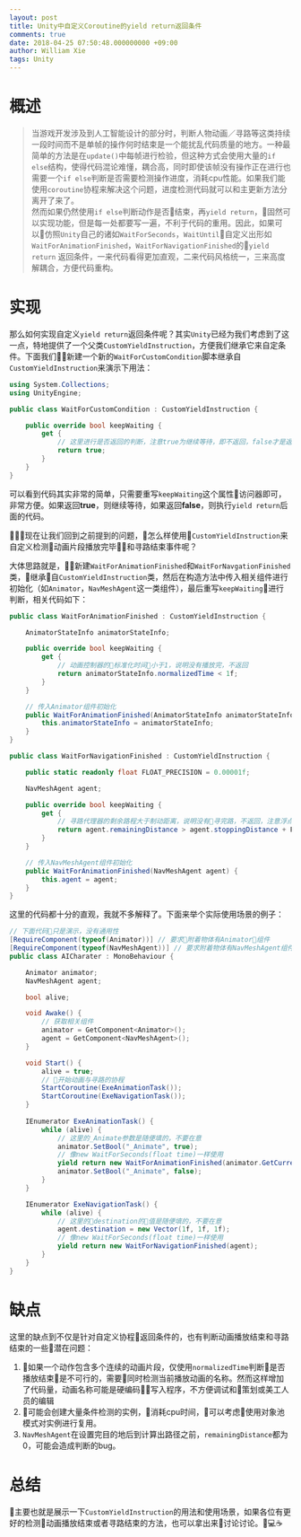 ```yaml
---
layout: post
title: Unity中自定义Coroutine的yield return返回条件
comments: true
date: 2018-04-25 07:50:48.000000000 +09:00
author: William Xie
tags: Unity
---
```

# 概述
>当游戏开发涉及到人工智能设计的部分时，判断人物动画／寻路等这类持续一段时间而不是单帧的操作何时结束是一个能扰乱代码质量的地方。一种最简单的方法是在`update()`中每帧进行检验，但这种方式会使用大量的`if else`结构，使得代码混论难懂，耦合高，同时即使该帧没有操作正在进行也需要一个`if else`判断是否需要检测操作进度，消耗cpu性能。如果我们能使用`coroutine`协程来解决这个问题，进度检测代码就可以和主更新方法分离开了来了。\
>然而如果仍然使用`if else`判断动作是否结束，再`yield return`，固然可以实现功能，但是每一处都要写一遍，不利于代码的重用。因此，如果可以仿照`Unity`自己的诸如`WaitForSeconds`，`WaitUntil`自定义出形如`WaitForAnimationFinished`，`WaitForNavigationFinished`的`yield return` 返回条件，一来代码看得更加直观，二来代码风格统一，三来高度解耦合，方便代码重构。

# 实现
那么如何实现自定义`yield return`返回条件呢？其实`Unity`已经为我们考虑到了这一点，特地提供了一个父类`CustomYieldInstruction`，方便我们继承它来自定条件。下面我们新建一个新的`WaitForCustomCondition`脚本继承自`CustomYieldInstruction`来演示下用法：

```csharp
using System.Collections;
using UnityEngine;

public class WaitForCustomCondition : CustomYieldInstruction {

	public override bool keepWaiting {
		get {
            // 这里进行是否返回的判断，注意true为继续等待，即不返回，false才是返回
			return true;
		}
	}
}
```

可以看到代码其实非常的简单，只需要重写`keepWaiting`这个属性访问器即可，非常方便。如果返回**true**，则继续等待，如果返回**false**，则执行`yield return`后面的代码。

现在让我们回到之前提到的问题，怎么样使用`CustomYieldInstruction`来自定义检测动画片段播放完毕和寻路结束事件呢？

大体思路就是，新建`WaitForAnimationFinished`和`WaitForNavgationFinished`类，继承自`CustomYieldInstruction`类，然后在构造方法中传入相关组件进行初始化（如`Animator`，`NavMeshAgent`这一类组件），最后重写`keepWaiting`进行判断，相关代码如下：

```csharp
public class WaitForAnimationFinished : CustomYieldInstruction {

	AnimatorStateInfo animatorStateInfo;

	public override bool keepWaiting {
		get {
			// 动画控制器的标准化时间小于1，说明没有播放完，不返回
			return animatorStateInfo.normalizedTime < 1f;
		}
	}

	// 传入Animator组件初始化
	public WaitForAnimationFinished(AnimatorStateInfo animatorStateInfo) {
		this.animatorStateInfo = animatorStateInfo;
	}
}
```

```csharp
public class WaitForNavigationFinished : CustomYieldInstruction {

	public static readonly float FLOAT_PRECISION = 0.00001f;

	NavMeshAgent agent;

	public override bool keepWaiting {
		get {
			// 寻路代理器的剩余路程大于制动距离，说明没有寻完路，不返回，注意浮点数误差
			return agent.remainingDistance > agent.stoppingDistance + FLOAT_PRECISION;
		}
	}

	// 传入NavMeshAgent组件初始化
	public WaitForAnimationFinished(NavMeshAgent agent) {
		this.agent = agent;
	}
}
```

这里的代码都十分的直观，我就不多解释了。下面来举个实际使用场景的例子：

```csharp
// 下面代码只是演示，没有通用性
[RequireComponent(typeof(Animator))] // 要求附着物体有Animator组件
[RequireComponent(typeof(NavMeshAgent))] // 要求附着物体有NavMeshAgent组件
public class AICharater : MonoBehaviour {

	Animator animator;
	NavMeshAgent agent;

	bool alive;

	void Awake() {
		// 获取相关组件
		animator = GetComponent<Animator>();
		agent = GetComponent<NavMeshAgent>();
	}

	void Start() {
		alive = true;
		// 开始动画与寻路的协程
		StartCoroutine(ExeAnimationTask());
		StartCoroutine(ExeNavigationTask());
	}
	
	IEnumerator ExeAnimationTask() {
		while (alive) {
			// 这里的_Animate参数是随便填的，不要在意
			animator.SetBool("_Animate", true);
			// 像new WaitForSeconds(float time)一样使用
			yield return new WaitForAnimationFinished(animator.GetCurrentAnimatorStateInfo(0));
			animator.SetBool("_Animate", false);
		}
	}

	IEnumerator ExeNavigationTask() {
		while (alive) {
			// 这里的destination的值是随便填的，不要在意
			agent.destination = new Vector(1f, 1f, 1f);
			// 像new WaitForSeconds(float time)一样使用
			yield return new WaitForNavigationFinished(agent);
		}
	}
}
```

# 缺点
这里的缺点到不仅是针对自定义协程返回条件的，也有判断动画播放结束和寻路结束的一些潜在问题：

1. 如果一个动作包含多个连续的动画片段，仅使用`normalizedTime`判断是否播放结束是不可行的，需要同时检测当前播放动画的名称。然而这样增加了代码量，动画名称可能是硬编码写入程序，不方便调试和策划或美工人员的编辑
2. 可能会创建大量条件检测的实例，消耗cpu时间，可以考虑使用对象池模式对实例进行复用。
3. `NavMeshAgent`在设置完目的地后到计算出路径之前，`remainingDistance`都为0，可能会造成判断的bug。

# 总结
主要也就是展示一下`CustomYieldInstruction`的用法和使用场景，如果各位有更好的检测动画播放结束或者寻路结束的方法，也可以拿出来讨论讨论。💻☕️